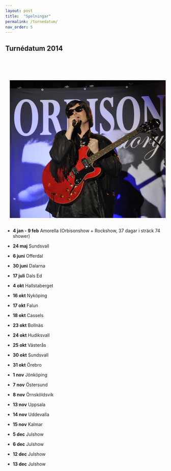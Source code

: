 ```yaml
---
layout: post
title:  "Spelningar"
permalink: /turnedatum/
nav_order: 5
---
```


## Turnédatum 2014 

<div class="pull-right" style="padding: 5em 0 1em 1em;"><a href="/images/pelle/DSC_66269.jpg"><img src="/images/pelle/DSC_66269_small.jpg" class="img-rounded" xstyle="width: 270px;"/></a></div>


* __4 jan - 9 feb__ Amorella (Orbisonshow + Rockshow, 37 dagar i sträck 74 shower)

* __24 maj__ Sundsvall

* __6 juni__ Offerdal

* __30 juni__ Dalarna

* __17 juli__ Dals Ed

* __4 okt__ Hallstaberget 

* __16 okt__ Nyköping  

* __17 okt__ Falun 

* __18 okt__ Cassels

* __23 okt__ Bollnäs  

* __24 okt__ Hudiksvall  

* __25 okt__ Västerås 

* __30 okt__  Sundsvall 

* __31 okt__ Örebro  

* __1 nov__ Jönköping  

* __7 nov__ Östersund 

* __8 nov__ Örnsköldsvik  

* __13 nov__ Uppsala 

* __14 nov__ Uddevalla                                         

* __15 nov__ Kalmar

* __5 dec__ Julshow

* __6 dec__ Julshow

* __12 dec__ Julshow

* __13 dec__ Julshow  